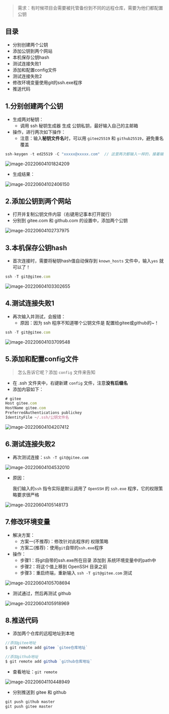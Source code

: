 > 需求：有时候项目会需要被托管备份到不同的远程仓库，需要为他们都配置公钥
## 目录
+ 分别创建两个公钥
+ 添加公钥到两个网站
+ 本机保存公钥hash
+ 测试连接失败1
+ 添加和配置config文件
+ 测试连接失败2
+ 修改环境变量使用git的ssh.exe程序
+ 推送代码

## 1.分别创建两个公钥

+ 生成两对秘钥：
  + 调用 ssh 秘钥生成器 生成 公钥私钥，最好输入自己的主邮箱
+ 操作，进行两次如下操作：
  + 注意：输入**秘钥文件名**时，可以用 `gitee25519` 和 `github25519`，避免重名覆盖

```js
ssh-keygen -t ed25519 -C "xxxxx@xxxxx.com"  // 这里两次都输入一样的，接着输入不同的文件名
```

![image-20220604101824209](assets/image-20220604101824209.png)

+ 生成结果：

![image-20220604102406150](assets/image-20220604102406150.png)

## 2.添加公钥到两个网站

+ 打开并复制公钥文件内容（右键用记事本打开就行）
+ 分别到 gitee.com 和 github.com 的设置中，添加两个公钥

![image-20220604102737975](assets/image-20220604102737975.png)

## 3.本机保存公钥hash

+ 首次连接时，需要将秘钥hash值自动保存到 `known_hosts` 文件中，输入`yes` 就可以了！

```js
ssh -T git@gitee.com
```

![image-20220604103302655](assets/image-20220604103302655.png)

## 4.测试连接失败1

+ 再次输入并测试，会报错：
  + 原因：因为 ssh 程序不知道哪个公钥文件是 配置给gitee或github的~！ 

```js
ssh -T git@gitee.com
```

![image-20220604103709548](assets/image-20220604103709548.png)

## 5.添加和配置config文件

> 怎么告诉它呢？添加 `config` 文件来告知

+ 在 .ssh 文件夹中，右键新建 `config` 文件，注意**没有后缀名**
+ 添加内容如下：

```js
# gitee
Host gitee.com
HostName gitee.com
PreferredAuthentications publickey
IdentityFile ~/.ssh/公钥文件名
```

![image-20220604104207412](assets/image-20220604104207412.png)

## 6.测试连接失败2

+ 再次测试连接：`ssh -T git@gitee.com`

![image-20220604104532010](assets/image-20220604104532010.png)

+ 原因：

  我们输入的`ssh` 指令实际是默认调用了 `OpenSSH` 的 `ssh.exe` 程序，它的权限策略要求很严格

![image-20220604105148173](assets/image-20220604105148173.png)

## 7.修改环境变量

+ 解决方案：
  + 方案一(不推荐)：修改针对此程序的 权限策略
  + 方案二(推荐)：使用`git`自带的`ssh.exe`程序
+ 操作：
  + 步骤1：将git自带的ssh.exe所在目录 添加到 系统环境变量中的path中
  + 步骤2：将这个值上移到 OpenSSH 目录之前
  + 步骤3：重启终端，重新输入 `ssh -T git@gitee.com` 测试

![image-20220604105708694](assets/image-20220604105708694.png)

+ 测试通过，然后再测试 github

![image-20220604105918969](assets/image-20220604105918969.png)

## 8.推送代码

+ 添加两个仓库的远程地址到本地

```js
//添加gitee地址
$ git remote add gitee `gitee仓库地址`

//添加github地址
$ git remote add github `github仓库地址`
```

+ 查看地址：`git remote`

![image-20220604110448949](assets/image-20220604110448949.png)

+ 分别推送到 gitee 和 github

```js
git push github master
git push gitee master
```

